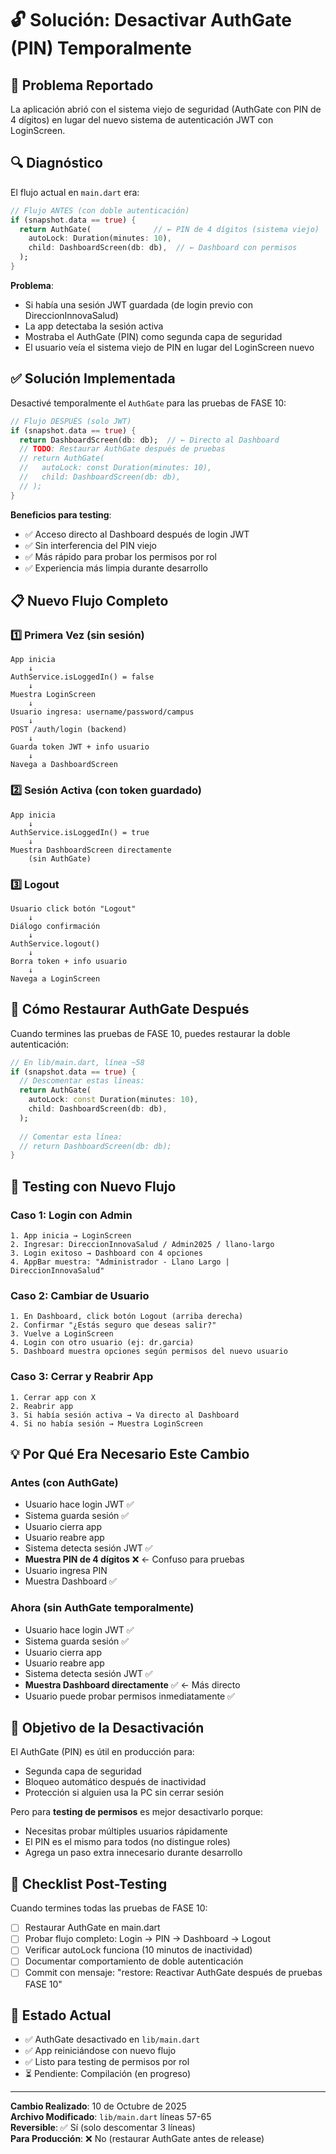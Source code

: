 # 🔓 Solución: Desactivar AuthGate (PIN) Temporalmente

## 🚨 Problema Reportado

La aplicación abrió con el sistema viejo de seguridad (AuthGate con PIN de 4 dígitos) en lugar del nuevo sistema de autenticación JWT con LoginScreen.

## 🔍 Diagnóstico

El flujo actual en `main.dart` era:

```dart
// Flujo ANTES (con doble autenticación)
if (snapshot.data == true) {
  return AuthGate(              // ← PIN de 4 dígitos (sistema viejo)
    autoLock: Duration(minutes: 10),
    child: DashboardScreen(db: db),  // ← Dashboard con permisos
  );
}
```

**Problema**: 
- Si había una sesión JWT guardada (de login previo con DireccionInnovaSalud)
- La app detectaba la sesión activa
- Mostraba el AuthGate (PIN) como segunda capa de seguridad
- El usuario veía el sistema viejo de PIN en lugar del LoginScreen nuevo

## ✅ Solución Implementada

Desactivé temporalmente el `AuthGate` para las pruebas de FASE 10:

```dart
// Flujo DESPUÉS (solo JWT)
if (snapshot.data == true) {
  return DashboardScreen(db: db);  // ← Directo al Dashboard
  // TODO: Restaurar AuthGate después de pruebas
  // return AuthGate(
  //   autoLock: const Duration(minutes: 10),
  //   child: DashboardScreen(db: db),
  // );
}
```

**Beneficios para testing**:
- ✅ Acceso directo al Dashboard después de login JWT
- ✅ Sin interferencia del PIN viejo
- ✅ Más rápido para probar los permisos por rol
- ✅ Experiencia más limpia durante desarrollo

## 📋 Nuevo Flujo Completo

### 1️⃣ Primera Vez (sin sesión)
```
App inicia
    ↓
AuthService.isLoggedIn() = false
    ↓
Muestra LoginScreen
    ↓
Usuario ingresa: username/password/campus
    ↓
POST /auth/login (backend)
    ↓
Guarda token JWT + info usuario
    ↓
Navega a DashboardScreen
```

### 2️⃣ Sesión Activa (con token guardado)
```
App inicia
    ↓
AuthService.isLoggedIn() = true
    ↓
Muestra DashboardScreen directamente
    (sin AuthGate)
```

### 3️⃣ Logout
```
Usuario click botón "Logout"
    ↓
Diálogo confirmación
    ↓
AuthService.logout()
    ↓
Borra token + info usuario
    ↓
Navega a LoginScreen
```

## 🔄 Cómo Restaurar AuthGate Después

Cuando termines las pruebas de FASE 10, puedes restaurar la doble autenticación:

```dart
// En lib/main.dart, línea ~58
if (snapshot.data == true) {
  // Descomentar estas líneas:
  return AuthGate(
    autoLock: const Duration(minutes: 10),
    child: DashboardScreen(db: db),
  );
  
  // Comentar esta línea:
  // return DashboardScreen(db: db);
}
```

## 🧪 Testing con Nuevo Flujo

### Caso 1: Login con Admin
```
1. App inicia → LoginScreen
2. Ingresar: DireccionInnovaSalud / Admin2025 / llano-largo
3. Login exitoso → Dashboard con 4 opciones
4. AppBar muestra: "Administrador - Llano Largo | DireccionInnovaSalud"
```

### Caso 2: Cambiar de Usuario
```
1. En Dashboard, click botón Logout (arriba derecha)
2. Confirmar "¿Estás seguro que deseas salir?"
3. Vuelve a LoginScreen
4. Login con otro usuario (ej: dr.garcia)
5. Dashboard muestra opciones según permisos del nuevo usuario
```

### Caso 3: Cerrar y Reabrir App
```
1. Cerrar app con X
2. Reabrir app
3. Si había sesión activa → Va directo al Dashboard
4. Si no había sesión → Muestra LoginScreen
```

## 💡 Por Qué Era Necesario Este Cambio

### Antes (con AuthGate)
- Usuario hace login JWT ✅
- Sistema guarda sesión ✅
- Usuario cierra app
- Usuario reabre app
- Sistema detecta sesión JWT ✅
- **Muestra PIN de 4 dígitos** ❌ ← Confuso para pruebas
- Usuario ingresa PIN
- Muestra Dashboard ✅

### Ahora (sin AuthGate temporalmente)
- Usuario hace login JWT ✅
- Sistema guarda sesión ✅
- Usuario cierra app
- Usuario reabre app
- Sistema detecta sesión JWT ✅
- **Muestra Dashboard directamente** ✅ ← Más directo
- Usuario puede probar permisos inmediatamente ✅

## 🎯 Objetivo de la Desactivación

El AuthGate (PIN) es útil en producción para:
- Segunda capa de seguridad
- Bloqueo automático después de inactividad
- Protección si alguien usa la PC sin cerrar sesión

Pero para **testing de permisos** es mejor desactivarlo porque:
- Necesitas probar múltiples usuarios rápidamente
- El PIN es el mismo para todos (no distingue roles)
- Agrega un paso extra innecesario durante desarrollo

## 📝 Checklist Post-Testing

Cuando termines todas las pruebas de FASE 10:

- [ ] Restaurar AuthGate en main.dart
- [ ] Probar flujo completo: Login → PIN → Dashboard → Logout
- [ ] Verificar autoLock funciona (10 minutos de inactividad)
- [ ] Documentar comportamiento de doble autenticación
- [ ] Commit con mensaje: "restore: Reactivar AuthGate después de pruebas FASE 10"

## 🚀 Estado Actual

- ✅ AuthGate desactivado en `lib/main.dart`
- ✅ App reiniciándose con nuevo flujo
- ✅ Listo para testing de permisos por rol
- ⏳ Pendiente: Compilación (en progreso)

---

**Cambio Realizado**: 10 de Octubre de 2025  
**Archivo Modificado**: `lib/main.dart` líneas 57-65  
**Reversible**: ✅ Sí (solo descomentar 3 líneas)  
**Para Producción**: ❌ No (restaurar AuthGate antes de release)
